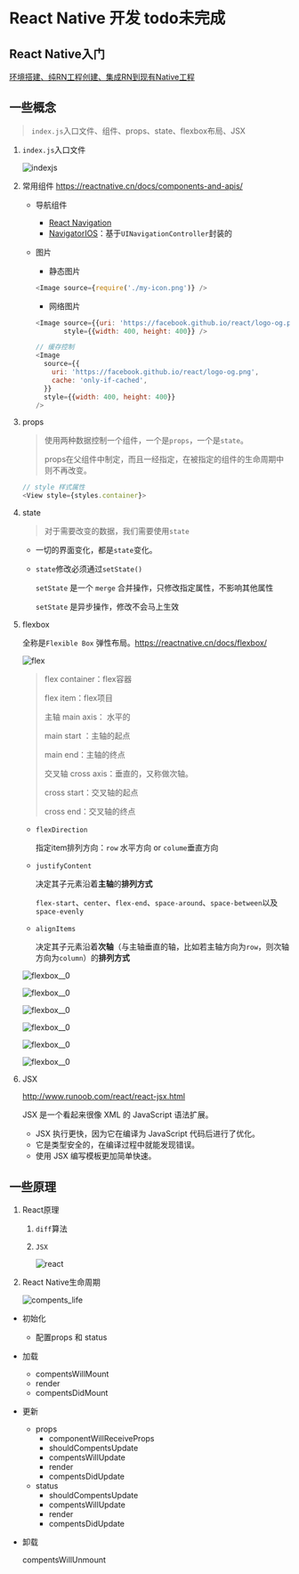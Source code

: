 # React Native 开发 todo未完成

## React Native入门

[环境搭建、纯RN工程创建、集成RN到现有Native工程](https://github.com/AllenSWB/notes/blob/master/docs/reactnative_tutorial_0.md)

## 一些概念

> `index.js`入口文件、组件、props、state、flexbox布局、JSX

1. `index.js`入口文件

   ![indexjs](../../src/imgs/reactnative/indexjs.png)

2. 常用组件  https://reactnative.cn/docs/components-and-apis/

   + 导航组件
     + [React Navigation](https://reactnative.cn/docs/navigation#react-navigation)
     + [NavigatorIOS](https://reactnative.cn/docs/navigation#navigatorios)：基于`UINavigationController`封装的

   + 图片

     - 静态图片

     ```javascript
     <Image source={require('./my-icon.png')} />
     ```

     - 网络图片

     ```javascript
     <Image source={{uri: 'https://facebook.github.io/react/logo-og.png'}}
            style={{width: 400, height: 400}} />
     
     // 缓存控制
     <Image
       source={{
         uri: 'https://facebook.github.io/react/logo-og.png',
         cache: 'only-if-cached',
       }}
       style={{width: 400, height: 400}}
     />
     ```

3. props

   > 使用两种数据控制一个组件，一个是`props`，一个是`state`。
   >
   > props在父组件中制定，而且一经指定，在被指定的组件的生命周期中则不再改变。

   ```javascript
   // style 样式属性
   <View style={styles.container}> 
   ```

4. state

   > 对于需要改变的数据，我们需要使用`state`

   - 一切的界面变化，都是`state`变化。

   - `state`修改必须通过`setState()`	

     `setState` 是一个 `merge` 合并操作，只修改指定属性，不影响其他属性

     `setState` 是异步操作，修改不会马上生效

5. flexbox

   全称是`Flexible Box` 弹性布局。https://reactnative.cn/docs/flexbox/

   ![flex](../../src/imgs/reactnative/flex.png)

   > flex container：flex容器
   >
   > flex item：flex项目
   >
   > 主轴 main axis： 水平的
   >
   > main start ：主轴的起点
   >
   > main end：主轴的终点
   >
   > 交叉轴 cross axis：垂直的，又称做次轴。
   >
   > cross start：交叉轴的起点
   >
   > cross end：交叉轴的终点

   - `flexDirection`

     指定item排列方向：`row` 水平方向 or `colume`垂直方向

   - `justifyContent`

     决定其子元素沿着**主轴**的**排列方式**

     `flex-start`、`center`、`flex-end`、`space-around`、`space-between`以及`space-evenly`

   - `alignItems`

     决定其子元素沿着**次轴**（与主轴垂直的轴，比如若主轴方向为`row`，则次轴方向为`column`）的**排列方式**

   ![flexbox__0](../../src/imgs/reactnative/flexbox__0.jpg)

   ![flexbox__0](../../src/imgs/reactnative/flexbox__1.jpg)

   ![flexbox__0](../../src/imgs/reactnative/flexbox__2.jpg)

   ![flexbox__0](../../src/imgs/reactnative/flexbox__3.jpg)

   ![flexbox__0](../../src/imgs/reactnative/flexbox__4.jpg)

   ![flexbox__0](../../src/imgs/reactnative/flexbox__5.jpg)

6. JSX

   http://www.runoob.com/react/react-jsx.html

   JSX 是一个看起来很像 XML 的 JavaScript 语法扩展。

   - JSX 执行更快，因为它在编译为 JavaScript 代码后进行了优化。
   - 它是类型安全的，在编译过程中就能发现错误。
   - 使用 JSX 编写模板更加简单快速。

## 一些原理

1. React原理

   1. `diff`算法

   2. `JSX`

      ![react](../../src/imgs/reactnative/react_jsx.png)

2. React Native生命周期

   ![compents_life](../../src/imgs/reactnative/compents_life.png)

- 初始化

  - 配置props 和 status

- 加载

  - compentsWillMount
  - render
  - compentsDidMount

- 更新

  - props
    - componentWillReceiveProps
    - shouldCompentsUpdate
    - compentsWillUpdate
    - render
    - compentsDidUpdate
  - status
    - shouldCompentsUpdate
    - compentsWillUpdate
    - render
    - compentsDidUpdate

- 卸载

  compentsWillUnmount